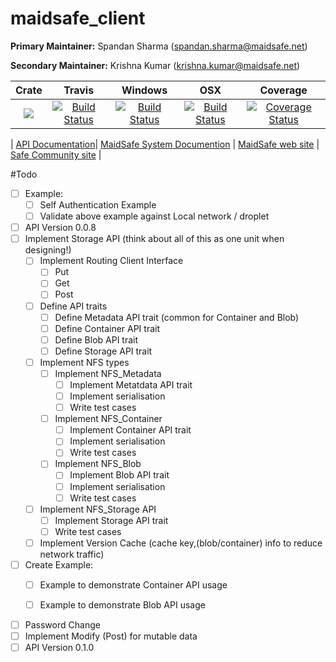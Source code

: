 # maidsafe_client

**Primary Maintainer:**     Spandan Sharma (spandan.sharma@maidsafe.net)

**Secondary Maintainer:**   Krishna Kumar (krishna.kumar@maidsafe.net)

|Crate|Travis|Windows|OSX|Coverage|
|:------:|:-------:|:-------:|:-------:|:-------:|
|[![](http://meritbadge.herokuapp.com/maidsafe_client)](https://crates.io/crates/maidsafe_client)|[![Build Status](https://travis-ci.org/maidsafe/maidsafe_client.svg?branch=master)](https://travis-ci.org/maidsafe/maidsafe_client)|[![Build Status](http://ci.maidsafe.net:8080/buildStatus/icon?job=maidsafe_client_win64_status_badge)](http://ci.maidsafe.net:8080/job/maidsafe_client_win64_status_badge/)|[![Build Status](http://ci.maidsafe.net:8080/buildStatus/icon?job=maidsafe_client_osx_status_badge)](http://ci.maidsafe.net:8080/job/maidsafe_client_osx_status_badge/)|[![Coverage Status](https://coveralls.io/repos/maidsafe/maidsafe_client/badge.svg?branch=master)](https://coveralls.io/r/maidsafe/maidsafe_client?branch=master)|

| [ API Documentation](http://maidsafe.github.io/maidsafe_client/)| [MaidSafe System Documention](http://systemdocs.maidsafe.net/) | [MaidSafe web site](http://www.maidsafe.net) | [Safe Community site](https://forum.safenetwork.io) |

#Todo
- [ ] Example:
  - [ ] Self Authentication Example
  - [ ] Validate above example against Local network / droplet
- [ ] API Version 0.0.8
- [ ] Implement Storage API (think about all of this as one unit when designing!)
    - [ ] Implement Routing Client Interface
        - [ ] Put
        - [ ] Get
        - [ ] Post
    - [ ] Define API traits
        - [ ] Define Metadata API trait (common for Container and Blob)
        - [ ] Define Container API trait
        - [ ] Define Blob API trait
        - [ ] Define Storage API trait
    - [ ] Implement NFS types
        - [ ] Implement NFS_Metadata
            - [ ] Implement Metatdata API trait
            - [ ] Implement serialisation
            - [ ] Write test cases
        - [ ] Implement NFS_Container
            - [ ] Implement Container API trait
            - [ ] Implement serialisation
            - [ ] Write test cases
        - [ ] Implement NFS_Blob
            - [ ] Implement Blob API trait
            - [ ] Implement serialisation
            - [ ] Write test cases
    - [ ] Implement NFS_Storage API
        - [ ] Implement Storage API trait
        - [ ] Write test cases
    - [ ] Implement Version Cache (cache key,(blob/container) info to reduce network traffic)
- [ ] Create Example:
    - [ ] Example to demonstrate Container API usage
    - [ ] Example to demonstrate Blob API usage




- [ ] Password Change
- [ ] Implement Modify (Post) for mutable data
- [ ] API Version 0.1.0
